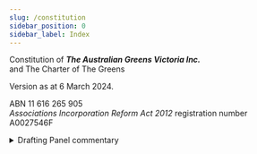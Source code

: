 ```yaml
---
slug: /constitution
sidebar_position: 0
sidebar_label: Index
---
```



Constitution of ***<span className="smallcaps">The Australian Greens Victoria Inc.</span>***  
and The Charter of The Greens

Version as at 6 March 2024.

ABN 11 616 265 905  
*Associations Incorporation Reform Act 2012* registration number A0027546F

<details>

  <summary>Drafting Panel commentary</summary>

  <u>Overview</u>

  The constitution of a political party is its key governance document. An organisation
  consists of different people who will want different things and have different views.
  The constitution tells us how the members have decided that decisions will be made,
  how power is distributed and exercised, and who gets to decide what. Most people will
  agree that our Constitution needs to be both democratic – reflecting in some way the
  views of the membership – and effective – capable of giving effect to its objectives.

  Below is a thematic explanation of what is proposed. Where important, clauses are
  mentioned.

  The key elements of the proposed new structure are:

  *   A new State Council of 15 members elected by proportional representation by
    all members.

  *   Branches with – in practice – a largely unchanged role, but with the capacity to
      determine their own internal administrative structure.

  *   Mandatory participatory and deliberative processes for members to establish
      policies and the party strategy.

  *   Regular all-member forums.

  *   Mandatory and specific affirmative action provisions, and a guaranteed right of
      participation for First Nations members at the top level of the Party.

  *   A much shorter and simpler document than we have now, leaving much more
      for party bodies and members to determine as needs arise.

  *   A system under which members who are unhappy with a decision (or non-
      decision) by the State Council can, through their branches, initiate a discussion
      of that issue involving all members, aimed at developing consensus, and in
      certain circumstances having the issue resolved by a vote of all members.

  *   A Constitutional Votes Committee responsible for the integrity of elections and
      for member votes under the Constitution.

</details>
